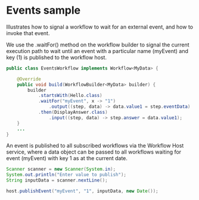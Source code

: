 # Events sample

Illustrates how to signal a workflow to wait for an external event, and how to invoke that event.

We use the .waitFor() method on the workflow builder to signal the current execution path to wait until an event with a particular name (myEvent) and key (1) is published to the workflow host.

```java
public class EventsWorkflow implements Workflow<MyData> {

    @Override
    public void build(WorkflowBuilder<MyData> builder) {        
        builder
            .startsWith(Hello.class)
            .waitFor("myEvent", x -> "1")
                .output((step, data) -> data.value1 = step.eventData)
            .then(DisplayAnswer.class)
                .input((step, data) -> step.answer = data.value1);
    }
    ...    
}
```
An event is published to all subscribed workflows via the Workflow Host service, where a data object can be passed to all workflows waiting for event (myEvent) with key 1 as at the current date.

```java
Scanner scanner = new Scanner(System.in);
System.out.println("Enter value to publish");
String inputData = scanner.nextLine();

host.publishEvent("myEvent", "1", inputData, new Date());
```


